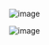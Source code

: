 ![image](https://github.com/user-attachments/assets/6e6f2bfc-f60b-471b-bbe6-89b7d316ea50)

![image](https://github.com/user-attachments/assets/32debf0f-a149-4889-9897-e2e0ad542326)

